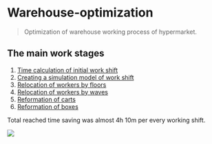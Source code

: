 # Warehouse-optimization
> Optimization of warehouse working process of hypermarket. 
## The main work stages
1. [Time calculation of initial work shift](https://github.com/anafisa/Warehouse-optimization/tree/master/Real%20time%20calculation)
2. [Сreating a simulation model of work shift](https://github.com/anafisa/Warehouse-optimization/tree/master/Route%20imitation)
3. [Relocation of workers by floors](https://github.com/anafisa/Warehouse-optimization/tree/master/Workers%20relocation%20by%20floors)
4. [Relocation of workers by waves](https://github.com/anafisa/Warehouse-optimization/tree/master/Workers%20relocation%20by%20floors)
5. [Reformation of carts](https://github.com/anafisa/Warehouse-optimization/tree/master/Cart%20reformation)
6. [Reformation of boxes](https://github.com/anafisa/Warehouse-optimization/tree/master/Box%20reformation)

Total reached time saving was almost 4h 10m per every working shift.

![](https://sun9-31.userapi.com/N-zbglwWPbAhi2XQCQQnlRKZbnyftErmQ6RB9Q/WI3-5uFGdfk.jpg)
